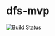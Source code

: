 # dfs-mvp

[![Build Status](https://travis-ci.org/callmepills/dfs-mvp.svg?branch=master)](https://travis-ci.org/callmepills/dfs-mvp)
